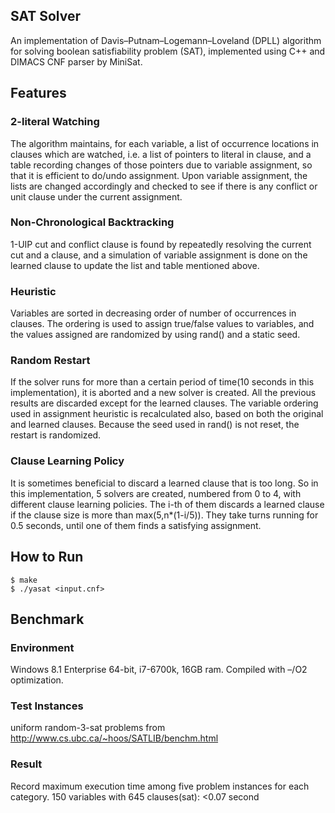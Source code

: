 ## SAT Solver
An implementation of Davis–Putnam–Logemann–Loveland (DPLL) algorithm for solving boolean satisfiability problem (SAT), implemented using C++ and DIMACS CNF parser by MiniSat.

## Features
### 2-literal Watching
The algorithm maintains, for each variable, a list of occurrence locations in clauses which are watched, i.e. a list of pointers to literal in clause, and a table recording changes of those pointers due to variable assignment, so that it is efficient to do/undo assignment.
Upon variable assignment, the lists are changed accordingly and checked to see if there is any conflict or unit clause under the current assignment.

### Non-Chronological Backtracking
1-UIP cut and conflict clause is found by repeatedly resolving the current cut and a clause, and a simulation of variable assignment is done on the learned clause to update the list and table mentioned above.

### Heuristic
Variables are sorted in decreasing order of number of occurrences in clauses. The ordering is used to assign true/false values to variables, and the values assigned are randomized by using rand() and a static seed.

### Random Restart
If the solver runs for more than a certain period of time(10 seconds in this implementation), it is aborted and a new solver is created. All the previous results are discarded except for the learned clauses. The variable ordering used in assignment heuristic is recalculated also, based on both the original and learned clauses. Because the seed used in rand() is not reset, the restart is randomized.

### Clause Learning Policy
It is sometimes beneficial to discard a learned clause that is too long. So in this implementation, 5 solvers are created, numbered from 0 to 4, with different clause learning policies. The i-th of them discards a learned clause if the clause size is more than max⁡(5,n*(1-i/5)). They take turns running for 0.5 seconds, until one of them finds a satisfying assignment.

## How to Run
```
$ make
$ ./yasat <input.cnf>
```

## Benchmark
### Environment
Windows 8.1 Enterprise 64-bit, i7-6700k, 16GB ram. Compiled with –/O2 optimization.

### Test Instances
uniform random-3-sat problems from http://www.cs.ubc.ca/~hoos/SATLIB/benchm.html

### Result
Record maximum execution time among five problem instances for each category.
150 variables with 645 clauses(sat): <0.07 second
